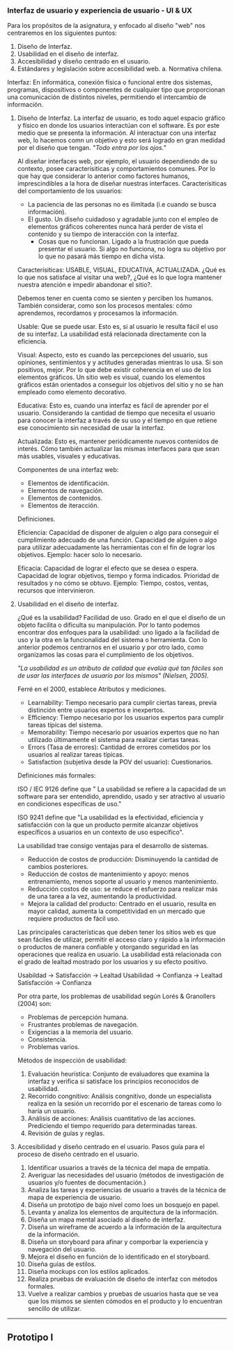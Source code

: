 
### Interfaz de usuario y experiencia de usuario - UI & UX

Para los propósitos de la asignatura, y enfocado al diseño "web" nos centraremos en los 
siguientes puntos:

1. Diseño de Interfaz.
2. Usabilidad en el diseño de interfaz.
3. Accesibilidad y diseño centrado en el usuario.
4. Estándares y legislación sobre accesibilidad web.
	a. Normativa chilena.

Interfaz: 
En informática, conexión física o funcional entre dos sistemas, programas, dispositivos o componentes de cualquier tipo que proporcionan una comunicación de distintos niveles,
permitiendo el intercambio de información.

1. Diseño de Interfaz.
	La interfaz de usuario, es todo aquel espacio gráfico y físico en donde los usuarios 
	interactúan con el software.
	Es por este medio que se presenta la información.
	Al interactuar con una interfaz web, lo hacemos comn un objetivo y esto será logrado en
	gran medidad por el diseño que tengan. *"Todo entra por los ojos."*
	
	Al diseñar interfaces web, por ejemplo, el usuario dependiendo de su contexto, posee 
	caracterísiticas y comportamientos comunes.
	Por lo que hay que considerar lo anterior como factores humanos, imprescindibles a la hora 
	de diseñar nuestras interfaces.
	Caracterísiticas del comportamiento de los usuarios:
	* La paciencia de las personas no es ilimitada (i.e cuando se busca información).
	* El gusto. Un diseño cuidadoso y agradable junto con el empleo de elementos gráficos
	  coherentes nunca hará perder de vista el contenido y su tiempo de interacción con la 
	  interfaz.
	  * Cosas que no funcionan. Ligado a la frustración que pueda presentar el usuario.
	    Si algo no funciona, no logra su objetivo por lo que no pasará más tiempo en dicha
	    vista.
	
	Caracterísiticas: USABLE, VISUAL, EDUCATIVA, ACTUALIZADA.
	¿Qué es lo que nos satisface al visitar una web?, ¿Qué es lo que logra mantener nuestra atención e impedir abandonar el sitio?.

	Debemos tener en cuenta como se sienten y perciben los humanos.
	También considerar, como son los procesos mentales: cómo aprendemos, recordamos y
	procesamos la información.

	Usable: Que se puede usar. Esto es, si al usuario le resulta fácil el uso de su interfaz.
	La usabilidad está relacionada directamente con la eficiencia.

	Visual: Aspecto, esto es cuando las percepciones del usuario, sus opiniones, sentimientos y 
	y actitudes generadas mientras lo usa. Si son positivos, mejor.
	Por lo que debe existir coherencia en el uso de los elementos gráficos.
	Un sitio web es visual, cuando los elementos gráficos están orientados a conseguir los 
	objetivos del sitio y no se han empleado como elemento decorativo.

	Educativa: Esto es, cuando una interfaz es fácil de aprender por el usuario.
	Considerando la cantidad de tiempo que necesita el usuario para conocer la interfaz a 
	través de su uso y el tiempo en que retiene ese conocimiento sin necesidad de usar
	la interfaz.
	
	Actualizada: Esto es, mantener periódicamente nuevos contenidos de interés. Cómo también actualizar las mismas interfaces para que sean más usables, visuales y educativas.
	
	Componentes de una interfaz web: 
	* Elementos de identificación.
	* Elementos de navegación.
	* Elementos de contenidos.
	* Elementos de iteracción.
	
	Definiciones.
	
	Eficiencia: Capacidad de disponer de alguien o algo para conseguir el cumplimiento adecuado de una función. Capacidad de alguien o algo para utilizar adecuadamente las 
	herramientas con el fin de lograr los objetivos. Ejemplo: hacer solo lo necesario.
	
	Eficacia: Capacidad de lograr el efecto que se desea o espera. Capacidad de lograr objetivos, tiempo y forma indicados. Prioridad de resultados y no cómo se obtuvo.
	Ejemplo: Tiempo, costos, ventas, recursos que intervinieron. 
	

2. Usabilidad en el diseño de interfaz.
	
	¿Qué es la usabilidad?
	Facilidad de uso. Grado en el que el diseño de un objeto facilita o dificulta su manipulación.
	Por lo tanto podemos encontrar dos enfoques para la usabilidad: uno ligado a la facilidad de 
	uso y la otra en la funcionalidad del sistema o herramienta. Con lo anterior podemos centrarnos en el usuario y por otro lado, como organizamos las cosas para el cumplimiento de los objetivos.
	
	*"La usabilidad es un atributo de calidad que evalúa qué tan fáciles son de usar las 
	interfaces de usuario por los mismos" (Nielsen, 2005).*
	
	Ferré en el 2000, establece Atributos y mediciones.
	* Learnability: Tiempo necesario para cumplir ciertas tareas, previa distinción entre 
	  usuarios expertos e inexpertos. 
	* Efficiency: Tiempo necesario por los usuarios expertos para cumplir tareas típicas del
	  sistema.
	* Memorability: Tiempo necesario por usuarios expertos que no han utilizado últimamente
	  el sistema para realizar ciertas tareas.
	* Errors (Tasa de errores):  Cantidad de errores cometidos por los usuarios al realizar 
	  tareas típicas.
	* Satisfaction (subjetiva desde la POV del usuario): Cuestionarios.
	
	Definiciones más formales: 
	
	ISO / IEC 9126 define que " La usabilidad se refiere a la capacidad de un software para ser
	entendido, aprendido, usado y ser atractivo al usuario en condiciones específicas de uso."
	
	ISO 9241 define que "La usabilidad es la efectividad, eficiencia y satisfacción con la que un 
	producto permite alcanzar objetivos específicos a usuarios en un contexto de uso 
	específico".
	
	La usabilidad trae consigo ventajas para el desarrollo de sistemas.
	* Reducción de costos de producción: Disminuyendo la cantidad de cambios posteriores.
	* Reducción de costos de mantenimiento y apoyo: menos entrenamiento, menos soporte
	   al usuario y menos mantenimiento.
	* Reducción costos de uso: se reduce el esfuerzo para realizar más de una tarea a la vez, 
	   aumentando la productividad.
	* Mejora la calidad del producto: Centrado en el usuario, resulta en mayor calidad, aumenta
	   la competitividad en un mercado que requiere productos de fácil uso.
	   
	Las principales características que deben tener los sitios web es que sean fáciles de utilizar, 
	permitir el acceso claro y rápido a la información o productos de manera confiable y otorgando seguridad en las operaciones que realiza en usuario.
	La usabilidad está relacionada con el grado de lealtad mostrado por los usuarios y su efecto
	positivo.
	
	Usabildad -> Satisfacción -> Lealtad
	Usabilidad -> Confianza -> Lealtad
	Satisfacción -> Confianza
	
	Por otra parte, los problemas de usabilidad según Lorés & Granollers (2004) son:
	* Problemas de percepción humana.
	* Frustrantes problemas de navegación.
	* Exigencias a la memoria del usuario.
	* Consistencia.
	* Problemas varios.
	  
	Métodos de inspección de usabilidad:
	1. Evaluación heurística: Conjunto de evaluadores que examina la interfaz y verifica si satisface los principios reconocidos de usabilidad.
	2. Recorrido congnitivo: Análisis congnitivo, donde un especialista realiza en la sesión un recorrido por el escenario de tareas como lo haría un usuario.
	3. Análisis de acciones: Análisis cuantitativo de las acciones. Prediciendo el tiempo requerido para determinadas tareas.
	4. Revisión de guías y reglas.
	
3. Accesibilidad y diseño centrado en el usuario.
	Pasos guía para el proceso de diseño centrado en el usuario.
	
	1. Identificar usuarios a través de la técnica del mapa de empatía.
	2. Averiguar las necesidades del usuario (métodos de investigación de usuarios y/o fuentes de documentación.)
	3. Analiza las tareas y experiencias de usuario a través de la técnica de mapa de experiencia de usuario.
	4. Diseña un prototipo de bajo nivel como loes un bosquejo en papel.
	5. Levanta y analiza los elementos de arquitectura de la información.
	6. Diseña un mapa mental asociado al diseño de interfaz.
	7. Diseña un wireframe de acuerdo a la información de la arquitectura de la información.
	8. Diseña un storyboard para afinar y comporbar la experiencia y navegación del usuario.
	9. Mejora el diseño en función de lo identificado en el storyboard.
	10. Diseña guías de estilos.
	11. Diseña mockups con los estilos aplicados.
	12. Realiza pruebas de evaluación de diseño de interfaz con métodos formales.
	13. Vuelve a realizar cambios y pruebas de usuarios hasta que se vea que los mismos se sienten cómodos en el producto y lo encuentran sencillo de utilizar.























<hr>

## Prototipo I



